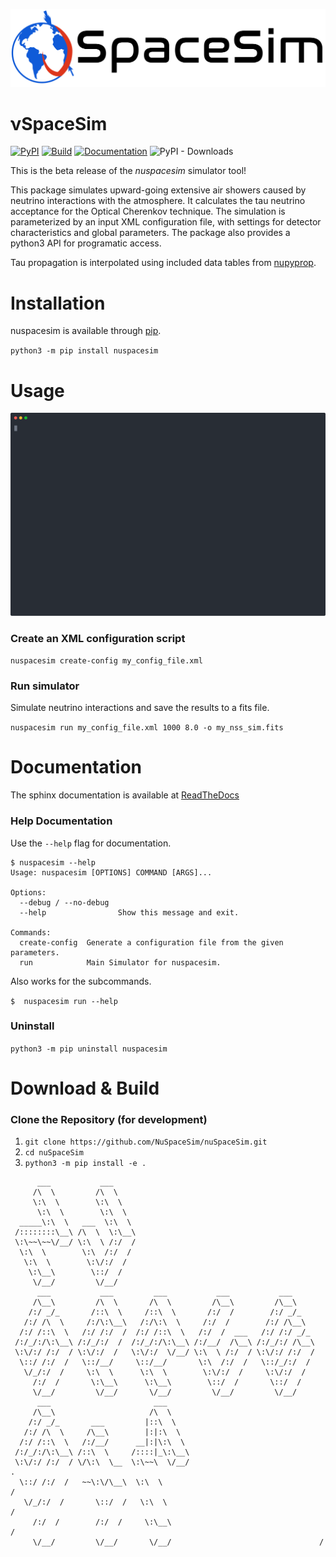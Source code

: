 ![NuSpaceSim logo](https://raw.githubusercontent.com/NuSpaceSim/nuSpaceSim/main/docs/_static/NuSpaceSimLogoBlack.png)

# νSpaceSim

[![PyPI](https://img.shields.io/pypi/v/nuspacesim)](https://pypi.org/project/nuspacesim/)
[![Build](https://github.com/NuSpaceSim/nuSpaceSim/actions/workflows/pypi-build-test-publish.yml/badge.svg)](https://github.com/NuSpaceSim/nuSpaceSim/actions/workflows/pypi-build-test-publish.yml)
[![Documentation](https://readthedocs.org/projects/nuspacesim/badge/?version=latest)](https://nuspacesim.readthedocs.io/en/latest/?badge=latest)
![PyPI - Downloads](https://img.shields.io/pypi/dm/nuspacesim)


This is the beta release of the *nuspacesim* simulator tool!

This package simulates upward-going extensive air showers caused by neutrino
interactions with the atmosphere. It calculates the tau neutrino acceptance for the
Optical Cherenkov technique. The simulation is parameterized by an input XML
configuration file, with settings for detector characteristics and global parameters.
The package also provides a python3 API for programatic access.

Tau propagation is interpolated using included data tables from [nupyprop](https://github.com/NuSpaceSim/nupyprop).

# Installation

nuspacesim is available through [pip](https://pypi.org/project/nuspacesim/).

`python3 -m pip install nuspacesim`

<!-- or `conda create -n nuspacesim -c conda-forge -c nuspacesim nuspacesim`-->

# Usage

![NuSpaceSim Usage](https://raw.githubusercontent.com/NuSpaceSim/nuSpaceSim/main/docs/_static/run.svg)

### Create an XML configuration script

`nuspacesim create-config my_config_file.xml`

### Run simulator

Simulate neutrino interactions and save the results to a fits file.

`nuspacesim run my_config_file.xml 1000 8.0 -o my_nss_sim.fits`

# Documentation

The sphinx documentation is available at [ReadTheDocs](https://nuspacesim.readthedocs.io/en/latest/index.html)


### Help Documentation

Use the `--help` flag for documentation.

```
$ nuspacesim --help
Usage: nuspacesim [OPTIONS] COMMAND [ARGS]...

Options:
  --debug / --no-debug
  --help                Show this message and exit.

Commands:
  create-config  Generate a configuration file from the given parameters.
  run            Main Simulator for nuspacesim.
```

Also works for the subcommands.

` $  nuspacesim run --help `

### Uninstall

`python3 -m pip uninstall nuspacesim`

# Download & Build

### Clone the Repository (for development)

1. `git clone https://github.com/NuSpaceSim/nuSpaceSim.git`
2. `cd nuSpaceSim`
3. `python3 -m pip install -e .`



```
      ___           ___
     /\  \         /\  \
     \:\  \        \:\  \
      \:\  \        \:\  \
  _____\:\  \   ___  \:\  \
 /::::::::\__\ /\  \  \:\__\
 \:\~~\~~\/__/ \:\  \ /:/  /
  \:\  \        \:\  /:/  /
   \:\  \        \:\/:/  /
    \:\__\        \::/  /
     \/__/         \/__/
      ___           ___         ___           ___           ___
     /\__\         /\  \       /\  \         /\__\         /\__\
    /:/ _/_       /::\  \     /::\  \       /:/  /        /:/ _/_
   /:/ /\  \     /:/\:\__\   /:/\:\  \     /:/  /        /:/ /\__\
  /:/ /::\  \   /:/ /:/  /  /:/ /::\  \   /:/  /  ___   /:/ /:/ _/_
 /:/_/:/\:\__\ /:/_/:/  /  /:/_/:/\:\__\ /:/__/  /\__\ /:/_/:/ /\__\
 \:\/:/ /:/  / \:\/:/  /   \:\/:/  \/__/ \:\  \ /:/  / \:\/:/ /:/  /
  \::/ /:/  /   \::/__/     \::/__/       \:\  /:/  /   \::/_/:/  /
   \/_/:/  /     \:\  \      \:\  \        \:\/:/  /     \:\/:/  /
     /:/  /       \:\__\      \:\__\        \::/  /       \::/  /
     \/__/         \/__/       \/__/         \/__/         \/__/
      ___                       ___
     /\__\                     /\  \
    /:/ _/_       ___         |::\  \
   /:/ /\  \     /\__\        |:|:\  \
  /:/ /::\  \   /:/__/      __|:|\:\  \
 /:/_/:/\:\__\ /::\  \     /::::|_\:\__\
 \:\/:/ /:/  / \/\:\  \__  \:\~~\  \/__/                                 .
  \::/ /:/  /   ~~\:\/\__\  \:\  \                                      /
   \/_/:/  /       \::/  /   \:\  \                                    /
     /:/  /        /:/  /     \:\__\                                  /
     \/__/         \/__/       \/__/                                 /

```

